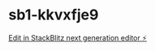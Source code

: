 # sb1-kkvxfje9

[Edit in StackBlitz next generation editor ⚡️](https://stackblitz.com/~/github.com/sfoudy/sb1-kkvxfje9)